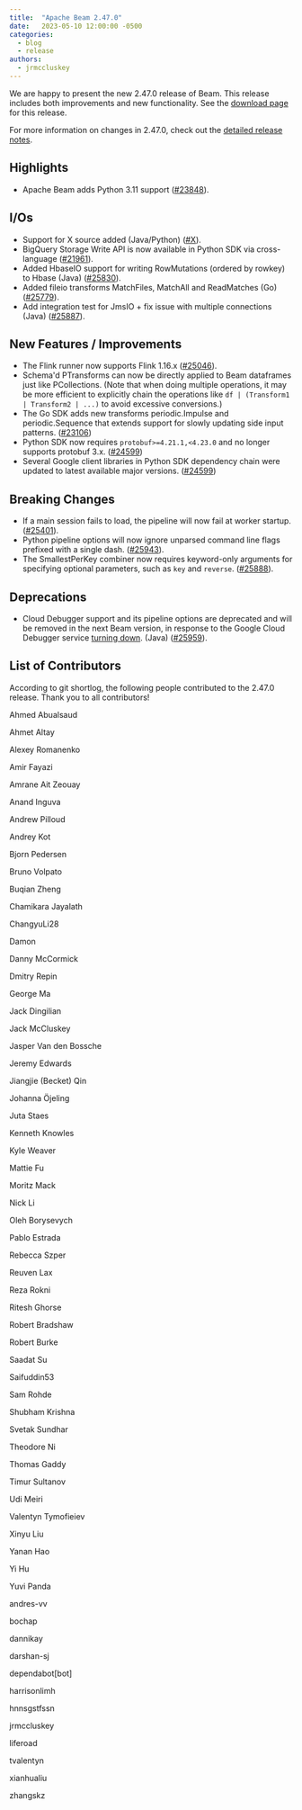 ```yaml
---
title:  "Apache Beam 2.47.0"
date:   2023-05-10 12:00:00 -0500
categories:
  - blog
  - release
authors:
  - jrmccluskey
---
```

<!--
Licensed under the Apache License, Version 2.0 (the "License");
you may not use this file except in compliance with the License.
You may obtain a copy of the License at
http://www.apache.org/licenses/LICENSE-2.0
Unless required by applicable law or agreed to in writing, software
distributed under the License is distributed on an "AS IS" BASIS,
WITHOUT WARRANTIES OR CONDITIONS OF ANY KIND, either express or implied.
See the License for the specific language governing permissions and
limitations under the License.
-->

We are happy to present the new 2.47.0 release of Beam.
This release includes both improvements and new functionality.
See the [download page](/get-started/downloads/{$DOWNLOAD_ANCHOR}) for this release.

<!--more-->

For more information on changes in 2.47.0, check out the [detailed release notes](https://github.com/apache/beam/milestone/10).

## Highlights

* Apache Beam adds Python 3.11 support ([#23848](https://github.com/apache/beam/issues/23848)).

## I/Os

* Support for X source added (Java/Python) ([#X](https://github.com/apache/beam/issues/X)).
* BigQuery Storage Write API is now available in Python SDK via cross-language ([#21961](https://github.com/apache/beam/issues/21961)).
* Added HbaseIO support for writing RowMutations (ordered by rowkey) to Hbase (Java) ([#25830](https://github.com/apache/beam/issues/25830)).
* Added fileio transforms MatchFiles, MatchAll and ReadMatches (Go) ([#25779](https://github.com/apache/beam/issues/25779)).
* Add integration test for JmsIO + fix issue with multiple connections (Java) ([#25887](https://github.com/apache/beam/issues/25887)).

## New Features / Improvements

* The Flink runner now supports Flink 1.16.x ([#25046](https://github.com/apache/beam/issues/25046)).
* Schema'd PTransforms can now be directly applied to Beam dataframes just like PCollections.
  (Note that when doing multiple operations, it may be more efficient to explicitly chain the operations
  like `df | (Transform1 | Transform2 | ...)` to avoid excessive conversions.)
* The Go SDK adds new transforms periodic.Impulse and periodic.Sequence that extends support
  for slowly updating side input patterns. ([#23106](https://github.com/apache/beam/issues/23106))
* Python SDK now requires `protobuf>=4.21.1,<4.23.0` and no longer supports protobuf 3.x. ([#24599](https://github.com/apache/beam/pull/24599))
* Several Google client libraries in Python SDK dependency chain were updated to latest available major versions. ([#24599](https://github.com/apache/beam/pull/24599))

## Breaking Changes

* If a main session fails to load, the pipeline will now fail at worker startup. ([#25401](https://github.com/apache/beam/issues/25401)).
* Python pipeline options will now ignore unparsed command line flags prefixed with a single dash. ([#25943](https://github.com/apache/beam/issues/25943)).
* The SmallestPerKey combiner now requires keyword-only arguments for specifying optional parameters, such as `key` and `reverse`. ([#25888](https://github.com/apache/beam/issues/25888)).

## Deprecations

* Cloud Debugger support and its pipeline options are deprecated and will be removed in the next Beam version,
  in response to the Google Cloud Debugger service [turning down](https://cloud.google.com/debugger/docs/deprecations).
  (Java) ([#25959](https://github.com/apache/beam/issues/25959)).

## List of Contributors

According to git shortlog, the following people contributed to the 2.47.0 release. Thank you to all contributors!

Ahmed Abualsaud

Ahmet Altay

Alexey Romanenko

Amir Fayazi

Amrane Ait Zeouay

Anand Inguva

Andrew Pilloud

Andrey Kot

Bjorn Pedersen

Bruno Volpato

Buqian Zheng

Chamikara Jayalath

ChangyuLi28

Damon

Danny McCormick

Dmitry Repin

George Ma

Jack Dingilian

Jack McCluskey

Jasper Van den Bossche

Jeremy Edwards

Jiangjie (Becket) Qin

Johanna Öjeling

Juta Staes

Kenneth Knowles

Kyle Weaver

Mattie Fu

Moritz Mack

Nick Li

Oleh Borysevych

Pablo Estrada

Rebecca Szper

Reuven Lax

Reza Rokni

Ritesh Ghorse

Robert Bradshaw

Robert Burke

Saadat Su

Saifuddin53

Sam Rohde

Shubham Krishna

Svetak Sundhar

Theodore Ni

Thomas Gaddy

Timur Sultanov

Udi Meiri

Valentyn Tymofieiev

Xinyu Liu

Yanan Hao

Yi Hu

Yuvi Panda

andres-vv

bochap

dannikay

darshan-sj

dependabot[bot]

harrisonlimh

hnnsgstfssn

jrmccluskey

liferoad

tvalentyn

xianhualiu

zhangskz